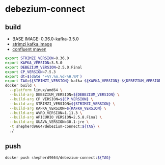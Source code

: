 # debezium-connect

## build

* BASE IMAGE: 0.36.0-kafka-3.5.0
* [strimzi kafka image](https://quay.io/repository/strimzi/kafka?tab=tags)
* [confluent maven](https://packages.confluent.io/maven/)

```bash
export STRIMZI_VERSION=0.36.0
export KAFKA_VERSION=3.5.0
export DEBEZIUM_VERSION=2.5.0.Final
export CP_VERSION=7.5.3
export dt=$(date '+%Y.%m.%d-%H.%M')
export TAG=${STRIMZI_VERSION}-kafka-${KAFKA_VERSION}-${DEBEZIUM_VERSION}-${dt}
docker build \
  --platform linux/amd64 \
  --build-arg DEBEZIUM_VERSION=${DEBEZIUM_VERSION} \
  --build-arg CP_VERSION=${CP_VERSION} \
  --build-arg STRIMZI_VERSION=${STRIMZI_VERSION} \
  --build-arg KAFKA_VERSION=${KAFKA_VERSION} \
  --build-arg AVRO_VERSION=1.11.3 \
  --build-arg APICURIO_VERSION=2.5.8.Final \
  --build-arg GUAVA_VERSION=30.1-jre \
  -t shepherd9664/debezium-connect:${TAG} \
  ./
```

## push

```bash
docker push shepherd9664/debezium-connect:${TAG}
```